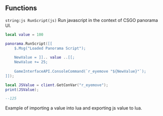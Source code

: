 ## Functions
```string:js RunScript(js)``` Run javascript in the context of CSGO panorama UI.

```lua 
local value = 100

panorama.RunScript([[
	$.Msg("Loaded Panorama Script");
	
	NewValue = ]].. value ..[[;
	NewValue += 25;
	
	GameInterfaceAPI.ConsoleCommand(`r_eyemove "${NewValue}"`);
]]);

local JSValue = client.GetConVar("r_eyemove");
print(JSValue);

--125
``` 
Example of importing a value into lua and exporting js value to lua.